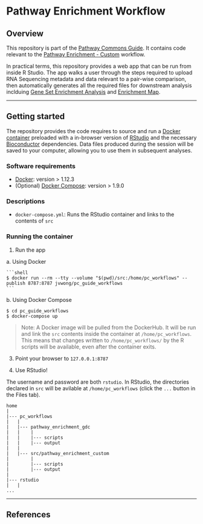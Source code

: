 # Pathway Enrichment Workflow

## Overview

This repository is part of the [Pathway Commons Guide](http://pathwaycommons.github.io/guide/). It contains code relevant to the [Pathway Enrichment - Custom](http://pathwaycommons.github.io/guide/workflows/pathway_enrichment_custom/index/) workflow.

In practical terms, this repository provides a web app that can be run from inside R Studio. The app walks a user through the steps required to upload RNA Sequencing metadata and data relevant to a pair-wise comparison, then automatically generates all the required files for downstream analysis inclduing [Gene Set Enrichment Analysis](http://pathwaycommons.github.io/guide/workflows/pathway_enrichment_gdc/identify_pathways/) and [Enrichment Map](http://apps.cytoscape.org/apps/enrichmentmap).

---

## Getting started

The repository provides the code requires to source and run a [Docker container](https://hub.docker.com/r/jvwong/pc_guide_rstudio/) preloaded with a in-browser version of [RStudio](https://hub.docker.com/r/rocker/rstudio/) and the necessary [Bioconductor](https://www.bioconductor.org/) dependencies. Data files produced during the session will be saved to your computer, allowing you to use them in subsequent analyses.

### Software requirements

- [Docker](https://docs.docker.com/engine/installation/): version > 1.12.3
- (Optional) [Docker Compose](https://docs.docker.com/compose/): version > 1.9.0

### Descriptions

- `docker-compose.yml`: Runs the RStudio container and links to the contents of `src`

### Running the container

1. Run the app

  a. Using Docker

    ```shell
    $ docker run --rm --tty --volume "$(pwd)/src:/home/pc_workflows" --publish 8787:8787 jvwong/pc_guide_workflows
    ```

  b. Using Docker Compose

  ```shell
  $ cd pc_guide_workflows
  $ docker-compose up
  ```

  > Note: A Docker image will be pulled from the DockerHub. It will be run and link the `src` contents inside the container at `/home/pc_workflows`. This means that changes written to `/home/pc_workflows/` by the R scripts will be available, even after the container exits.

3. Point your browser to `127.0.0.1:8787`

4. Use RStudio!

  The username and password are both `rstudio`. In RStudio, the directories declared in `src` will be avilable at `/home/pc_workflows` (click the `...` button in the Files tab).

  ```shell
  home
  |
  |--- pc_workflows
  |   |
  |   |--- pathway_enrichment_gdc
  |   |    |
  |   |    |--- scripts
  |   |    |--- output
  |   |
  |   |--- src/pathway_enrichment_custom
  |        |
  |        |--- scripts
  |        |--- output
  |
  |--- rstudio
  |   |
  ...
  ```

<hr/>

## References
